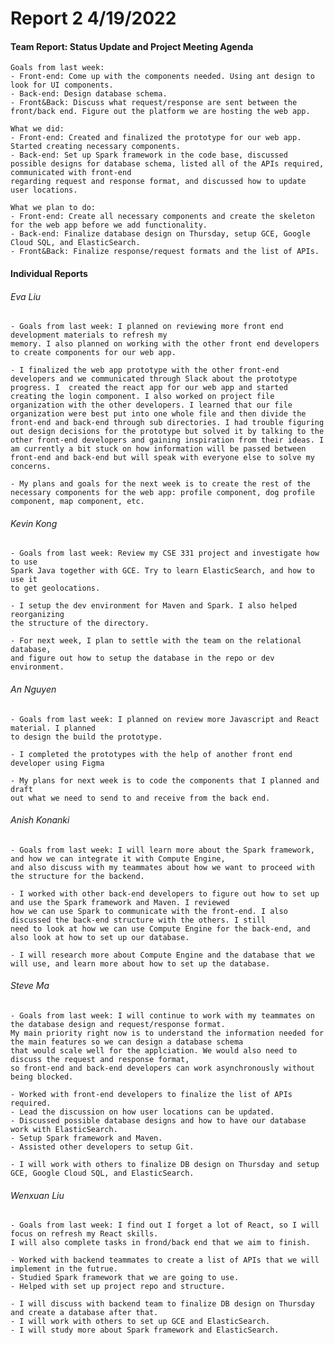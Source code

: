 
# **Report 2 4/19/2022**

#### Team Report: Status Update and Project Meeting Agenda
    Goals from last week: 
    - Front-end: Come up with the components needed. Using ant design to look for UI components.
    - Back-end: Design database schema.
    - Front&Back: Discuss what request/response are sent between the front/back end. Figure out the platform we are hosting the web app.
  
    What we did:
    - Front-end: Created and finalized the prototype for our web app. Started creating necessary components.
    - Back-end: Set up Spark framework in the code base, discussed possible designs for database schema, listed all of the APIs required, communicated with front-end
    regarding request and response format, and discussed how to update user locations.

    What we plan to do:
    - Front-end: Create all necessary components and create the skeleton for the web app before we add functionality.
    - Back-end: Finalize database design on Thursday, setup GCE, Google Cloud SQL, and ElasticSearch.
    - Front&Back: Finalize response/request formats and the list of APIs.

#### Individual Reports

###### Eva Liu
    - Goals from last week: I planned on reviewing more front end development materials to refresh my 
    memory. I also planned on working with the other front end developers 
    to create components for our web app.
    
    - I finalized the web app prototype with the other front-end developers and we communicated through Slack about the prototype progress. I  created the react app for our web app and started creating the login component. I also worked on project file organization with the other developers. I learned that our file organization were best put into one whole file and then divide the front-end and back-end through sub directories. I had trouble figuring out design decisions for the prototype but solved it by talking to the other front-end developers and gaining inspiration from their ideas. I am currently a bit stuck on how information will be passed between front-end and back-end but will speak with everyone else to solve my concerns.
    
    - My plans and goals for the next week is to create the rest of the necessary components for the web app: profile component, dog profile component, map component, etc. 
    
###### Kevin Kong
    - Goals from last week: Review my CSE 331 project and investigate how to use
    Spark Java together with GCE. Try to learn ElasticSearch, and how to use it 
    to get geolocations.
    
    - I setup the dev environment for Maven and Spark. I also helped reorganizing
    the structure of the directory.
    
    - For next week, I plan to settle with the team on the relational database,
    and figure out how to setup the database in the repo or dev environment.

###### An Nguyen

    - Goals from last week: I planned on review more Javascript and React material. I planned
    to design the build the prototype.

    - I completed the prototypes with the help of another front end developer using Figma

    - My plans for next week is to code the components that I planned and draft 
    out what we need to send to and receive from the back end.


###### Anish Konanki
    - Goals from last week: I will learn more about the Spark framework, and how we can integrate it with Compute Engine,
    and also discuss with my teammates about how we want to proceed with the structure for the backend.

    - I worked with other back-end developers to figure out how to set up and use the Spark framework and Maven. I reviewed
    how we can use Spark to communicate with the front-end. I also discussed the back-end structure with the others. I still
    need to look at how we can use Compute Engine for the back-end, and also look at how to set up our database.

    - I will research more about Compute Engine and the database that we will use, and learn more about how to set up the database.
    
###### Steve Ma
    - Goals from last week: I will continue to work with my teammates on the database design and request/response format. 
    My main priority right now is to understand the information needed for the main features so we can design a database schema 
    that would scale well for the applciation. We would also need to discuss the request and response format, 
    so front-end and back-end developers can work asynchronously without being blocked.
    
    - Worked with front-end developers to finalize the list of APIs required.
    - Lead the discussion on how user locations can be updated.
    - Discussed possible database designs and how to have our database work with ElasticSearch.
    - Setup Spark framework and Maven.
    - Assisted other developers to setup Git.
    
    - I will work with others to finalize DB design on Thursday and setup GCE, Google Cloud SQL, and ElasticSearch.

###### Wenxuan Liu
    - Goals from last week: I find out I forget a lot of React, so I will focus on refresh my React skills.
    I will also complete tasks in frond/back end that we aim to finish.
    
    - Worked with backend teammates to create a list of APIs that we will implement in the futrue.
    - Studied Spark framework that we are going to use.
    - Helped with set up project repo and structure.
    
    - I will discuss with backend team to finalize DB design on Thursday and create a database after that.
    - I will work with others to set up GCE and ElasticSearch.
    - I will study more about Spark framework and ElasticSearch.